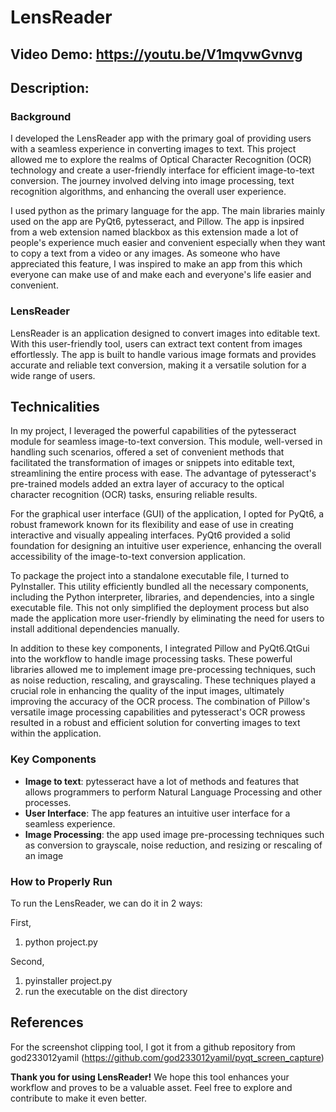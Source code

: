 # LensReader

## Video Demo: https://youtu.be/V1mqvwGvnvg

## Description:

### Background

I developed the LensReader app with the primary goal of providing users with a seamless experience in converting images to text. This project allowed me to explore the realms of Optical Character Recognition (OCR) technology and create a user-friendly interface for efficient image-to-text conversion. The journey involved delving into image processing, text recognition algorithms, and enhancing the overall user experience.

I used python as the primary language for the app. The main libraries mainly used on the app are PyQt6, pytesseract, and Pillow. The app is inpsired from a web extension named blackbox as this extension made a lot of people's experience much easier and convenient especially when they want to copy a text from a video or any images. As someone who have appreciated this feature, I was inspired to make an app from this which everyone can make use of and make each and everyone's life easier and convenient.

### LensReader

LensReader is an application designed to convert images into editable text. With this user-friendly tool, users can extract text content from images effortlessly. The app is built to handle various image formats and provides accurate and reliable text conversion, making it a versatile solution for a wide range of users.

## Technicalities

In my project, I leveraged the powerful capabilities of the pytesseract module for seamless image-to-text conversion. This module, well-versed in handling such scenarios, offered a set of convenient methods that facilitated the transformation of images or snippets into editable text, streamlining the entire process with ease. The advantage of pytesseract's pre-trained models added an extra layer of accuracy to the optical character recognition (OCR) tasks, ensuring reliable results.

For the graphical user interface (GUI) of the application, I opted for PyQt6, a robust framework known for its flexibility and ease of use in creating interactive and visually appealing interfaces. PyQt6 provided a solid foundation for designing an intuitive user experience, enhancing the overall accessibility of the image-to-text conversion application.

To package the project into a standalone executable file, I turned to PyInstaller. This utility efficiently bundled all the necessary components, including the Python interpreter, libraries, and dependencies, into a single executable file. This not only simplified the deployment process but also made the application more user-friendly by eliminating the need for users to install additional dependencies manually.

In addition to these key components, I integrated Pillow and PyQt6.QtGui into the workflow to handle image processing tasks. These powerful libraries allowed me to implement image pre-processing techniques, such as noise reduction, rescaling, and grayscaling. These techniques played a crucial role in enhancing the quality of the input images, ultimately improving the accuracy of the OCR process. The combination of Pillow's versatile image processing capabilities and pytesseract's OCR prowess resulted in a robust and efficient solution for converting images to text within the application.

### Key Components

- **Image to text**: pytesseract have a lot of methods and features that allows programmers to perform Natural Language Processing and other processes.
- **User Interface**: The app features an intuitive user interface for a seamless experience.
- **Image Processing**: the app used image pre-processing techniques such as conversion to grayscale, noise reduction, and resizing or rescaling of an image

### How to Properly Run

To run the LensReader, we can do it in 2 ways:

First, 
1. python project.py

Second,
1. pyinstaller project.py
2. run the executable on the dist directory

## References

For the screenshot clipping tool, I got it from a github repository from god233012yamil (https://github.com/god233012yamil/pyqt_screen_capture)

**Thank you for using LensReader!**
We hope this tool enhances your workflow and proves to be a valuable asset. Feel free to explore and contribute to make it even better.
